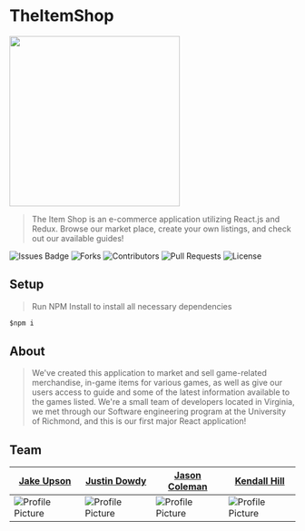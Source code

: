 # TheItemShop

<img src="theitemshopfrontend/public/images/item-shop-logo.png" width=300px>

>The Item Shop is an e-commerce application utilizing React.js and Redux.
>Browse our market place, create your own listings, and check out our available guides!

![Issues Badge](https://img.shields.io/github/issues/skooma1992/TheItemShop)
![Forks](https://img.shields.io/github/forks/skooma1992/TheItemShop)
![Contributors](https://img.shields.io/badge/Contributors-4-orange)
![Pull Requests](https://img.shields.io/badge/Pull%20Requests-0-green)
![License](https://img.shields.io/github/license/skooma1992/TheItemShop)

## Setup
>Run NPM Install to install all necessary dependencies
```javascript
$npm i
```

## About
>We've created this application to market and sell game-related merchandise, in-game items for various games, as well as give our users access to guide and some of the latest information available to the games listed.
>We're a small team of developers located in Virginia, we met through our Software engineering program at the University of Richmond, and this is our first major React application!

## Team

[Jake Upson](https://github.com/skooma1992)  | [Justin Dowdy](https://github.com/Jdowdy9k) | [Jason Coleman](https://github.com/JmCole19) | [Kendall Hill](https://github.com/hillkr2)
--- | --- | --- | ---
![Profile Picture](https://avatars0.githubusercontent.com/u/59838147?s=200&u=62a23e883a68c5ff7891c356e9d73f035262ead7&v=4) | ![Profile Picture](https://avatars3.githubusercontent.com/u/59713877?s=200&u=4f0ec7ac2ab6138bf614cf4695f7dfcd7e0f30d3&v=4) | ![Profile Picture](https://avatars3.githubusercontent.com/u/39313528?s=200&u=b046ec7eefe2d410907a9d7cd0fae76a629183af&v=4) | ![Profile Picture](https://avatars3.githubusercontent.com/u/60548286?s=200&u=3d4cdee8e7620bbe8b46ae4d8ac6643f78ad4ebf&v=4)
